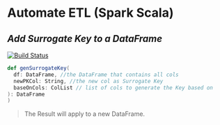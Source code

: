 # Automate ETL (Spark Scala)
## _Add Surrogate Key to a DataFrame_


[![Build Status](https://travis-ci.org/joemccann/dillinger.svg?branch=master)](https://travis-ci.org/joemccann/dillinger)

```scala
def genSurrogateKey(
  df: DataFrame, //the DataFrame that contains all cols
  newPKCol: String, //the new col as Surrogate Key
  baseOnCols: ColList // list of cols to generate the Key based on
): DataFrame
)
```

> The Result will apply to a new DataFrame.